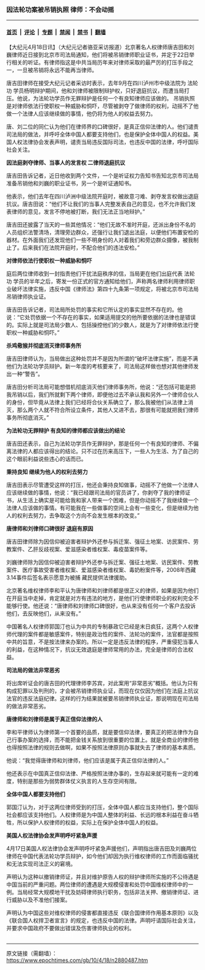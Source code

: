 ### 因法轮功案被吊销执照 律师：不会动摇

---

#### [首页](../../../..?n2880487) &nbsp;|&nbsp; [评论](../../../../../epoch-comment?n2880487) &nbsp;|&nbsp; [专题](../../../../../epoch-special?n2880487) &nbsp;|&nbsp; [禁闻](../../../../../epoch-news?n2880487) &nbsp;|&nbsp; [禁书](../../../../../books?n2880487) &nbsp;|&nbsp; [翻墙](https://github.com/gfw-breaker/nogfw/blob/master/README.md?n2880487)


<div class="post_content" id="artbody" itemprop="articleBody">
 <!-- article content begin -->
 <p>
  【大纪元4月18日讯】（大纪元记者骆亚采访报道）北京著名人权律师唐吉田和刘巍律师近日接到北京市司法局通知，他们将被吊销律师职业证书，并定于22日举行相关的听证。有律师指这是中共当局历年来对律师采取的最严厉的打压手段之一，一旦被吊销将永远不能再当律师。
 </p>
 <p>
  唐吉田律师在接受大纪元记者采访时表示，去年9月在四川泸州市中级法院为
  <ok href="https://www.epochtimes.com/gb/tag/%E6%B3%95%E8%BD%AE%E5%8A%9F.html">
   法轮功
  </ok>
  学员杨明辩护期间，他和刘律师被限制辩护权，只好退庭抗议，而遭当局打压。他说，为法轮功学员作无罪辩护是任何一个有良知律师应该做的。
  <ok href="https://www.epochtimes.com/gb/tag/%E5%90%8A%E9%94%80%E6%89%A7%E7%85%A7.html">
   吊销执照
  </ok>
  是对律师依法行使职权一种威胁和恫吓，尽管被剥夺了做律师的权利，动摇不了他做一个法律人应该继续做的事情，他仍将为他人的权益去努力。
 </p>
 <p>
  唐、刘二位的同仁认为他们在律师界的口碑很好，是真正信仰法律的人。他们谴责司法局的做法，并呼吁全体中国人都要支持他们，也是保护全体中国人的权益。美国人权法律协会发表声明，谴责当局违反国际司法，也违反中国的法律，呼吁国际社会关注。
 </p>
 <p>
  <b>
   因法庭剥夺律师、当事人的发言权 二律师退庭抗议
  </b>
 </p>
 <p>
  唐吉田告诉记者，近日他收到两个文件，一个是听证权力告知书告知北京市司法局准备吊销他和刘巍的职业证书，另一个是听证通知书。
 </p>
 <p>
  他表示，他们去年在四川泸洲中级法院开庭时，被故意刁难、剥夺发言权做出退庭抗议。唐吉田说：“他们不让我们的当事人完整发表自己的意见，也不允许我们发表律师的意见，发言不停地被打断，我们无法正当地辩护。”
 </p>
 <p>
  唐吉田还披露了当天的一些其他情况：“他们无故不准时开庭，还派出身份不名的人员组织法警清场，清理旁边群众，还强行让我们退出法庭，以便他们布置安检的器材。在外面我们还发现他们一些不明身份的人对着我们和旁边群众摄像，被我制止了。后来我们在法院开庭时，不配合他们的违法安检。”
 </p>
 <p>
  <b>
   对律师依法行使职权一种威胁和恫吓
  </b>
 </p>
 <p>
  庭后两位律师收到一封指责他们干扰法庭秩序的信，当局更在他们出庭代表
  <ok href="https://www.epochtimes.com/gb/tag/%E6%B3%95%E8%BD%AE%E5%8A%9F.html">
   法轮功
  </ok>
  学员的半年之后，寄发一份正式的官方通知给他们，声称两名律师利用律师职业破坏法律实施，违反中国《律师法》第四十九条第一项规定，将被北京市司法局吊销律师执业证。
 </p>
 <p>
  唐吉田告诉记者，司法局所处罚的事实和它所认定的事实显然不存在的。他说：“它处罚依据一个不存在的事实，如果适用提交的他所要依据的法律也是错误的。实际上就是司法局少数人、包括操控他们的少数人，就是为了对律师依法行使职权一种威胁和恫吓。”
 </p>
 <p>
  <b>
   杀鸡儆猴并彻底消灭律师事务所
  </b>
 </p>
 <p>
  唐吉田律师认为，当局做出这种处罚并不是因为所谓的“破坏法律实施”，而是不满他们为法轮功学员辩护。新一年度的考核要来了，司法局这样做也想对其他律师发出一种“警告”。
 </p>
 <p>
  唐吉田分析司法局可能想借机彻底消灭他们律师事务所，他说：“还包括可能是把我吊销以后，我们所就剩下两个律师，即便他过去不承认我和另外一个律师合伙人的身份，但毕竟从法律上我们已经将合伙关系确立了，那么我被他们从法律上消灭，那么两个人就不符合所设立条件，其他人又进不去，那很有可能就把我们律师事务所彻底消灭。”
 </p>
 <p>
  <b>
   为法轮功无罪辩护 有良知的律师都应该做出的结论
  </b>
 </p>
 <p>
  唐吉田还表示，自己为法轮功学员作无罪辩护，那是任何一个有良知的律师、不偏离法律的人都应该得出的结论。只不过在历来高压下，一些人为生活、为了自己的这个眼前利益说些违心的话而已。
 </p>
 <p>
  <b>
   秉持良知 继续为他人的权利去努力
  </b>
 </p>
 <p>
  唐吉田表示尽管遭受这样的打压，他还会秉持良知做事，动摇不了他做一个法律人应该继续做的事情，他说：“我已经跟司法局的官员讲了，你剥夺了我的律师证书，从生活上确实是可能给我和家人带来一个困难，但是你动摇不了我继续做一个法律人应该做的事情。有可能我在一些做事的空间上会有一些变化，但是继续为他人的权利去努力，去争取这个方向不会发生根本的改变。”
 </p>
 <p>
  <b>
   唐律师和刘律师口碑很好 退庭有原因
  </b>
 </p>
 <p>
  唐吉田律师除为因信仰被迫害者辩护外还参与拆迁案、强征土地案、访民案件、劳教案件、乙肝反歧视案、爱滋感染者维权案、毒疫苗案件等。
 </p>
 <p>
  刘巍律师除为因信仰被迫害者辩护外还参与拆迁案、强征土地案、访民案件、劳教案件、医疗事故受害者维权案、爱滋感染者维权案、毒奶粉案件等，2008年西藏3.14事件后签名表示愿意为被捕 藏民提供法律援助。
 </p>
 <p>
  北京著名维权律师李和平认为唐律师和刘律师都是很正义的律师，如果是因为他们在开庭当中走掉，肯定就是对方有违法的地方，是他们行使律师职业的权利完全不能够行使。他还说：“唐律师和刘律师口碑很好，也从来没有任何一个客户去投诉他们，去反映他们，从来没有。”
 </p>
 <p>
  中国著名人权律师郭国汀也认为中共的专制暴政它已经是末日疯狂，这两个人权律师代理的案件都是敏感案件，特别是政治性的案件、法轮功的案件，法官都是按照中共的旨意，不是按法律来办案的。所以一定是违反法律的程序，严重侵犯当事人的利益，在这种情况下，抗议无效退庭是律师常用的办法，完全是律师的合法权益。
 </p>
 <p>
  <b>
   司法局的做法非常恶劣
  </b>
 </p>
 <p>
  将出席听证会的唐吉田的代理律师李苏宾，对此案用“非常恶劣”概括。他认为只有构成犯罪以及判刑的，才会被吊销律师执业证，而现在仅仅因为他们在法庭上抗议法官的违反法庭纪律。这样的行为结果就被要吊销律师执业证，那说明现在司法局的做法非常恶劣。
 </p>
 <p>
  <b>
   唐律师和刘律师是属于真正信仰法律的人
  </b>
 </p>
 <p>
  李和平律师认为律师第一个首要的品质，就是要信仰法律，要真正的把法律作为自己行事办案的选择，而不能把金钱关系放到很重要的位置上。就是全商业的律师他也得按照法律的规则去做啊，如果不按照法律原则办事就失去了律师的基本素质。
 </p>
 <p>
  他说：“我觉得唐律师和刘律师，他们应该是属于真正信仰法律的人。”
 </p>
 <p>
  他还表示在中国真正信仰法律、严格按照法律办事的，生存起来就可能有一定的难度，特别是那些为弱势群体仗义执言的人生存空间有限。
 </p>
 <p>
  <b>
   全体中国人都要支持他们
  </b>
 </p>
 <p>
  郭国汀认为，对于这两位律师受到的打压，全体中国人都应当支持他们，整个国际社会都应该支持他们。人权律师是为中国人整体的利益、长远的根本利益在奋斗牺牲，所以保护人权律师的权益，实际上在保护全体中国人的权益。
 </p>
 <p>
  <b>
   美国人权法律协会发声明呼吁紧急声援
  </b>
 </p>
 <p>
  4月17日美国人权法律协会发声明呼吁紧急声援他们，声明指出唐吉田及刘巍两位律师在中国代表法轮功学员辩护，如今他们却因为执行维权律师的工作而面临骚扰和无法实现司法正义的窘境。
 </p>
 <p>
  声明认为这种以撤销律师证，并且对维护原告人权的辩护律师所实施的不公待遇是中国当前的严重问题。两位律师的遭遇是大规模侵害和处罚中国维权律师中的一例。当局经常大规模地干扰及妨碍律师执行职务，包括非法关押、撤销律师证、进行威胁以及不准他们接案。
 </p>
 <p>
  声明认为中国这些对维权律师的侵害都直接违反《联合国律师作用基本原则》以及《联合国人权捍卫者宣言》的规定，也违反中国的法律。声明吁请国际社会关注，并要求中国政府不要做出错误及伤害律师执业的权利。
  <font color="#ffffff">
   (http://www.dajiyuan.com)
  </font>
 </p>
 <!-- article content end -->
 <div id="below_article_ad">
 </div>
</div>


---

原文链接（需翻墙）：https://www.epochtimes.com/gb/10/4/18/n2880487.htm